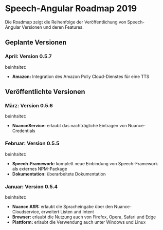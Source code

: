 # Speech-Angular Roadmap 2019

Die Roadmap zeigt die Reihenfolge der Veröffentlichung von Speech-Angular Versionen und deren Features.


## Geplante Versionen


### April: Version 0.5.7

beinhaltet:

* **Amazon:** Integration des Amazon Polly Cloud-Dienstes für eine TTS


## Veröffentlichte Versionen


### März: Version 0.5.6

beinhaltet:

* **NuanceService:** erlaubt das nachträgliche Eintragen von Nuance-Credentials


### Februar: Version 0.5.5

beinhaltet:

* **Speech-Framework:** komplett neue Einbindung von Speech-Framework als externes NPM-Package
* **Dokumentation:** überarbeitete Dokumentation


### Januar: Version 0.5.4

beinhaltet:

* **Nuance ASR:** erlaubt die Spracheingabe über den Nuance-Cloudservice, erweitert Listen und Intent
* **Browser:** erlaubt die Nutzung auch von Firefox, Opera, Safari und Edge
* **Plattform:** erlaubt die Verwendung auch unter Windows und Linux
